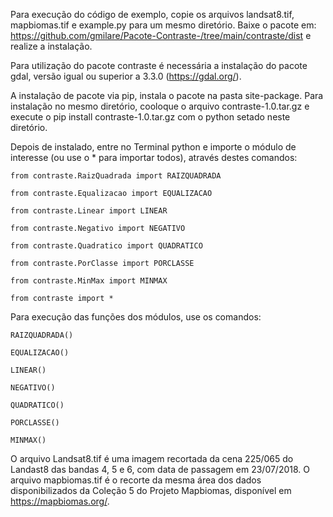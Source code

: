 Para execução do código de exemplo, copie os arquivos landsat8.tif, mapbiomas.tif e example.py para um mesmo diretório. Baixe o pacote em: https://github.com/gmilare/Pacote-Contraste-/tree/main/contraste/dist e realize a instalação.

Para utilização do pacote contraste é necessária a instalação do pacote gdal, versão igual ou superior a 3.3.0 (https://gdal.org/).

A instalação de pacote via pip, instala o pacote na pasta site-package. Para instalação no mesmo diretório, cooloque o arquivo contraste-1.0.tar.gz e execute o pip install contraste-1.0.tar.gz com o python setado neste diretório.

Depois de instalado, entre no Terminal python e importe o módulo de interesse (ou use o * para importar todos), através destes comandos:

    from contraste.RaizQuadrada import RAIZQUADRADA

    from contraste.Equalizacao import EQUALIZACAO

    from contraste.Linear import LINEAR

    from contraste.Negativo import NEGATIVO

    from contraste.Quadratico import QUADRATICO

    from contraste.PorClasse import PORCLASSE

    from contraste.MinMax import MINMAX

    from contraste import *

Para execução das funções dos módulos, use os comandos:

    RAIZQUADRADA()
  
    EQUALIZACAO()
  
    LINEAR()
  
    NEGATIVO()
  
    QUADRATICO()
  
    PORCLASSE()
  
    MINMAX()
  

O arquivo Landsat8.tif é uma imagem recortada da cena 225/065 do Landast8 das bandas 4, 5 e 6, com data de passagem em 23/07/2018. O arquivo mapbiomas.tif é o recorte da mesma área dos dados disponibilizados da Coleção 5 do Projeto Mapbiomas, disponível em https://mapbiomas.org/.
